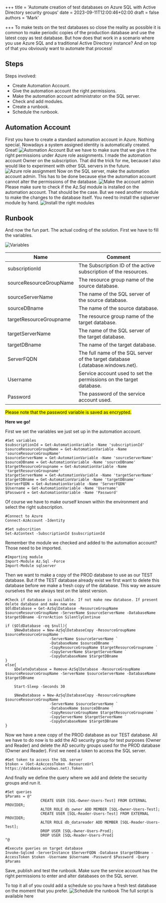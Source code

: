 +++
title = 'Automate creation of test databases on Azure SQL with Active Directory security groups'
date = 2023-09-11T12:00:46+02:00
draft = false
authors = 'Mark'


+++
To make tests on the test databases so close the reality as possible it is common to make periodic copies of the production database and use the latest copy as test database. But how does that work in a scenario where you use Azure SQL and a traditional Active Directory instance? And on top of that you obviously want to automate that process!

## Steps

Steps involved:
-	Create Automation Account.
-	Give the automation account the right permissions.
-	Make the automation account administrator on the SQL server.
-	Check and add modules.
-	Create a runbook.
-	Schedule the runbook.

## Automation Account

First you have to create a standard automation account in Azure. Nothing special. Nowadays a system assigned identity is automatically created. Great! 
![Automation Account](/Blog1-automate-testdb-azuresql/aa-acount.jpg)
But we have to make sure that we give it the right permissions under Azure role assignments. I made the automation account Owner on the subscription. That did the trick for me, because I also would like to experiment with other SQL servers in the future.
![Azure role assignment](/Blog1-automate-testdb-azuresql/Azure-role-assignment.jpg)
Now on the SQL server, make the automation account admin. This has to be done because else the automation account cannot alter the permissions of the database.
![Make the account admin](/Blog1-automate-testdb-azuresql/admin.jpg)
Please make sure to check if the Az.Sql module is installed on the automation account. That should be the case. But we need another module to make the changes to the database itself. You need to install the sqlserver module by hand.
![Install the right modules](/Blog1-automate-testdb-azuresql/module.jpg)

## Runbook

And now the fun part. The actual coding of the solution. First we have to fill the variables.

![Variables](/Blog1-automate-testdb-azuresql/variables.jpg)

| Name | Comment |
| - | - |
| subscriptionId | The Subscription ID of the active subscription of the resources. |
| sourceResourceGroupName | The resource group name of the source database. |
| sourceServerName | The name of the SQL server of the source database. |
| sourceDBname | The name of the source database. |
| targetResourceGroupname | The resource group name of the target database. |
| targetServerName | The name of the SQL server of the target database. |
| targetDBname | The name of the target database. |
| ServerFQDN | The full name of the SQL server of the target database (.database.windows.net). |
| Username | Service account used to set the permissions on the target database. |
| Password | The password of the service account used. |

<mark>Please note that the password variable is saved as encrypted.</mark>

**Here we go!**

First we set the variables we just set up in the automation account.

```
#Set variables
$subscriptionId = Get-AutomationVariable -Name 'subscriptionId'
$sourceResourceGroupName = Get-AutomationVariable -Name 'sourceResourceGroupName'
$sourceServerName = Get-AutomationVariable -Name 'sourceServerName'
$sourceDBname = Get-AutomationVariable -Name 'sourceDBname'
$targetResourceGroupname = Get-AutomationVariable -Name 'targetResourceGroupname'
$targetServerName = Get-AutomationVariable -Name 'targetServerName'
$targetDBname = Get-AutomationVariable -Name 'targetDBname'
$ServerFQDN = Get-AutomationVariable -Name 'ServerFQDN'
$Username = Get-AutomationVariable -Name 'Username'
$Password = Get-AutomationVariable -Name 'Password'
```

Of course we have to make ourself known within the environment and select the right subscription.

```
#Connect to Azure
Connect-AzAccount -Identity
```

```
#Set subscrition
Set-AzContext -SubscriptionId $subscriptionId
```

Remember the module we checked and added to the automation account? Those need to be imported.

```
#Importing module
Import-Module Az.Sql -Force
Import-Module sqlserver
```

Then we want to make a copy of the PROD database to use as our TEST database. But if the TEST database already exist we first want to delete this database before we make a fresh copy of the database. This way we assure ourselves the we always test on the latest version.

```
#Check if database is available. If not make new database. If present delete database and make new one
$OldDatabase = Get-AzSqlDatabase -ResourceGroupName $sourceResourceGroupName -ServerName $sourceServerName -DatabaseName $targetDBname -ErrorAction SilentlyContinue

if ($OldDatabase -eq $null){
    $NewDatabase = New-AzSqlDatabaseCopy -ResourceGroupName $sourceResourceGroupName `
                    -ServerName $sourceServerName `
                    -DatabaseName $sourceDBname `
                    -CopyResourceGroupName $targetResourceGroupname `
                    -CopyServerName $targetServerName `
                    -CopyDatabaseName $targetDBname
}
else{
    $DeleteDatabase = Remove-AzSqlDatabase -ResourceGroupName $sourceResourceGroupName -ServerName $sourceServerName -DatabaseName $targetDBname
    
    Start-Sleep -Seconds 30
    
    $NewDatabase = New-AzSqlDatabaseCopy -ResourceGroupName $sourceResourceGroupName `
                    -ServerName $sourceServerName `
                    -DatabaseName $sourceDBname `
                    -CopyResourceGroupName $targetResourceGroupname `
                    -CopyServerName $targetServerName `
                    -CopyDatabaseName $targetDBname
}
```
Now we have a new copy of the PROD database as our TEST database. All we have to do now is to add the AD security group for test purposes (Owner and Reader) and delete the AD security groups used for the PROD database (Owner and Reader). First we need a token to access the SQL server.

```
#Get token to access the SQL server
$token = (Get-AzAccessToken -ResourceUrl https://database.windows.net).Token
```

And finally we define the query where we add and delete the security groups and run it.

```
#Set queries
$Params = @"    
                CREATE USER [SQL-Owner-Users-Test] FROM EXTERNAL PROVIDER;
                ALTER ROLE db_owner ADD MEMBER [SQL-Owner-Users-Test];
                CREATE USER [SQL-Reader-Users-Test] FROM EXTERNAL PROVIDER;
                ALTER ROLE db_datareader ADD MEMBER [SQL-Reader-Users-Test];
                DROP USER [SQL-Owner-Users-Prod];
                DROP USER [SQL-Reader-Users-Prod]
"@
```

```
#Execute queries on target database
Invoke-Sqlcmd -ServerInstance $ServerFQDN -Database $targetDBname -AccessToken $token -Username $Username -Password $Password -Query $Params
```
Save, publish and test the runbook. Make sure the service account has the right permissions to enter and alter databases on the SQL server.

To top it all of you could add a schedule so you have a fresh test database on the moment that you prefer.
![Schedule the runbook](/Blog1-automate-testdb-azuresql/schedule1.jpg)
The full script is available here